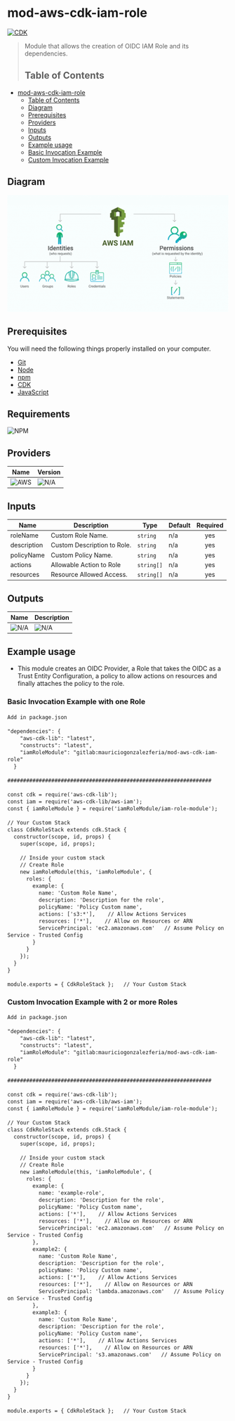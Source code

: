 # mod-aws-cdk-iam-role

[![CDK](https://img.shields.io/badge/CDK-2.138.0-yellow)](https://docs.aws.amazon.com/cdk/v2/guide/getting_started.html)

> Module that allows the creation of OIDC IAM Role and its dependencies.
>
> ## Table of Contents

- [mod-aws-cdk-iam-role](#mod-aws-cdk-iam-role)
  - [Table of Contents](#Table-of-Contents)
  - [Diagram](#Diagram)
  - [Prerequisites](#Prerequisites)
  - [Providers](#Providers)
  - [Inputs](#Inputs)
  - [Outputs](#Outputs)
  - [Example usage](#Example-usage)
  - [Basic Invocation Example](#Basic%20Invocation%20Example%20with%20one%20Role)
  - [Custom Invocation Example](#Custom%20Invocation%20Example%20with%202%20or%20more%20Roles)

## Diagram

![](./images/IAM%20Roles.png)

## Prerequisites

You will need the following things properly installed on your computer.

- [Git](http://git-scm.com/)
- [Node](https://nodejs.org/en/download)
- [npm](https://docs.npmjs.com/downloading-and-installing-node-js-and-npm)
- [CDK](https://docs.aws.amazon.com/cdk/v2/guide/getting_started.html#getting_started_install)
- [JavaScript](https://developer.mozilla.org/es/docs/Web/JavaScript)

## Requirements

![NPM](https://img.shields.io/badge/NPM%20INSTALL-grey?style=for-the-badge&logo=NPM)



## Providers

| Name | Version |
| ---- | ------- |
| ![AWS](https://img.shields.io/badge/AWS-gree)  | ![N/A](https://img.shields.io/badge/N/A-grey)     |

## Inputs

| Name                  | Description                                                                                                                        | Type     | Default | Required |
| --------------------- | ---------------------------------------------------------------------------------------------------------------------------------- | -------- | ------- | :------: |
| roleName                 | Custom Role Name.                                                                                                            | `string`    | n/a     |   yes    |
| description                  | Custom Description to Role.                                                                                                       | `string`    | n/a     |   yes    |
| policyName    | Custom Policy Name.                                                                    | `string` | n/a   |    yes    |
| actions           | Allowable Action to Role                                                                                                           | `string[]` | n/a    |    yes    |
| resources | Resource Allowed Access.                                                       | `string[]` | n/a |    yes    |


## Outputs

| Name  | Description                                 |
| ----- | ------------------------------------------- |
| ![N/A](https://img.shields.io/badge/N/A-grey) | ![N/A](https://img.shields.io/badge/N/A-grey) |

## Example usage

- This module creates an OIDC Provider, a Role that takes the OIDC as a Trust Entity Configuration, a policy to allow actions on resources and finally attaches the policy to the role.


### Basic Invocation Example with one Role

```CDK
Add in package.json

"dependencies": {
    "aws-cdk-lib": "latest",
    "constructs": "latest",
    "iamRoleModule": "gitlab:mauriciogonzalezferia/mod-aws-cdk-iam-role"
  }

#################################################################

const cdk = require('aws-cdk-lib');
const iam = require('aws-cdk-lib/aws-iam');
const { iamRoleModule } = require('iamRoleModule/iam-role-module');

// Your Custom Stack
class CdkRoleStack extends cdk.Stack {
  constructor(scope, id, props) {
    super(scope, id, props);

    // Inside your custom stack
    // Create Role
    new iamRoleModule(this, 'iamRoleModule', {
      roles: {
        example: {
          name: 'Custom Role Name',
          description: 'Description for the role',
          policyName: 'Policy Custom name',
          actions: ['s3:*'],    // Allow Actions Services
          resources: ['*'],    // Allow on Resources or ARN
          ServicePrincipal: 'ec2.amazonaws.com'   // Assume Policy on Service - Trusted Config
        }
      }
    });
  }
}

module.exports = { CdkRoleStack };   // Your Custom Stack

```

### Custom Invocation Example with 2 or more Roles

```CDK
Add in package.json

"dependencies": {
    "aws-cdk-lib": "latest",
    "constructs": "latest",
    "iamRoleModule": "gitlab:mauriciogonzalezferia/mod-aws-cdk-iam-role"
  }

#################################################################

const cdk = require('aws-cdk-lib');
const iam = require('aws-cdk-lib/aws-iam');
const { iamRoleModule } = require('iamRoleModule/iam-role-module');

// Your Custom Stack
class CdkRoleStack extends cdk.Stack {
  constructor(scope, id, props) {
    super(scope, id, props);

    // Inside your custom stack
    // Create Role
    new iamRoleModule(this, 'iamRoleModule', {
      roles: {
        example: {
          name: 'example-role',
          description: 'Description for the role',
          policyName: 'Policy Custom name',
          actions: ['*'],    // Allow Actions Services
          resources: ['*'],    // Allow on Resources or ARN
          ServicePrincipal: 'ec2.amazonaws.com'   // Assume Policy on Service - Trusted Config
        },
        example2: {
          name: 'Custom Role Name',
          description: 'Description for the role',
          policyName: 'Policy Custom name',
          actions: ['*'],    // Allow Actions Services
          resources: ['*'],    // Allow on Resources or ARN
          ServicePrincipal: 'lambda.amazonaws.com'   // Assume Policy on Service - Trusted Config
        },
        example3: {
          name: 'Custom Role Name',
          description: 'Description for the role',
          policyName: 'Policy Custom name',
          actions: ['*'],    // Allow Actions Services
          resources: ['*'],    // Allow on Resources or ARN
          ServicePrincipal: 's3.amazonaws.com'   // Assume Policy on Service - Trusted Config
        }
      }
    });
  }
}

module.exports = { CdkRoleStack };   // Your Custom Stack

```


